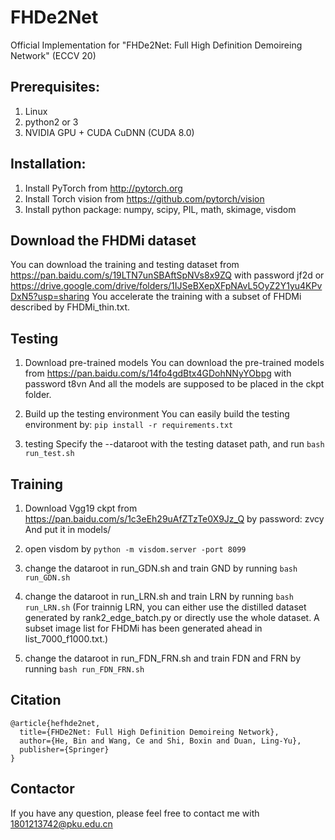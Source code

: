 # FHDe2Net
Official Implementation for "FHDe2Net: Full High Definition Demoireing Network" (ECCV 20)

## Prerequisites:
1. Linux
2. python2 or 3
3. NVIDIA GPU + CUDA CuDNN (CUDA 8.0)

## Installation:
1. Install PyTorch from  http://pytorch.org
2. Install Torch vision from https://github.com/pytorch/vision 
3. Install python package: numpy, scipy, PIL, math, skimage, visdom

## Download the FHDMi dataset 
You can download the training and testing dataset from  
https://pan.baidu.com/s/19LTN7unSBAftSpNVs8x9ZQ with password jf2d
or
https://drive.google.com/drive/folders/1IJSeBXepXFpNAvL5OyZ2Y1yu4KPvDxN5?usp=sharing
You accelerate the training with a subset of FHDMi described by FHDMi_thin.txt.

## Testing
1) Download pre-trained models
You can download the pre-trained models from 
https://pan.baidu.com/s/14fo4gdBtx4GDohNNyYObpg with password t8vn
And all the models are supposed to be placed in the ckpt folder.

2) Build up the testing environment
You can easily build the testing environment by:
`pip install -r requirements.txt`

3) testing
Specify the --dataroot with the testing dataset path, and run 
`bash run_test.sh `

## Training
1) Download Vgg19 ckpt from 
https://pan.baidu.com/s/1c3eEh29uAfZTzTe0X9Jz_Q by password: zvcy
And put it in models/

2) open visdom by 
`python -m visdom.server -port 8099`

3) change the dataroot in run_GDN.sh and train GND by running
`bash run_GDN.sh`

4) change the dataroot in run_LRN.sh and train LRN by running
`bash run_LRN.sh`
(For trainnig LRN, you can either use the distilled dataset generated by rank2_edge_batch.py or directly use the whole dataset. 
A subset image list for FHDMi has been generated ahead in list_7000_f1000.txt.)

5) change the dataroot in run_FDN_FRN.sh and train FDN and FRN by running
`bash run_FDN_FRN.sh`

## Citation 
```
@article{hefhde2net,
  title={FHDe2Net: Full High Definition Demoireing Network},
  author={He, Bin and Wang, Ce and Shi, Boxin and Duan, Ling-Yu},
  publisher={Springer}
}
```
## Contactor
If you have any question, please feel free to contact me with 1801213742@pku.edu.cn
